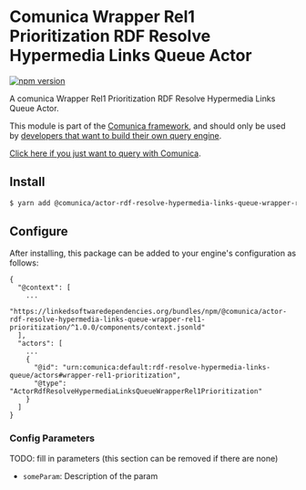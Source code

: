 # Comunica Wrapper Rel1 Prioritization RDF Resolve Hypermedia Links Queue Actor

[![npm version](https://badge.fury.io/js/%40comunica%2Factor-rdf-resolve-hypermedia-links-queue-wrapper-rel1-prioritization.svg)](https://www.npmjs.com/package/@comunica/actor-rdf-resolve-hypermedia-links-queue-wrapper-rel1-prioritization)

A comunica Wrapper Rel1 Prioritization RDF Resolve Hypermedia Links Queue Actor.

This module is part of the [Comunica framework](https://github.com/comunica/comunica),
and should only be used by [developers that want to build their own query engine](https://comunica.dev/docs/modify/).

[Click here if you just want to query with Comunica](https://comunica.dev/docs/query/).

## Install

```bash
$ yarn add @comunica/actor-rdf-resolve-hypermedia-links-queue-wrapper-rel1-prioritization
```

## Configure

After installing, this package can be added to your engine's configuration as follows:
```text
{
  "@context": [
    ...
    "https://linkedsoftwaredependencies.org/bundles/npm/@comunica/actor-rdf-resolve-hypermedia-links-queue-wrapper-rel1-prioritization/^1.0.0/components/context.jsonld"  
  ],
  "actors": [
    ...
    {
      "@id": "urn:comunica:default:rdf-resolve-hypermedia-links-queue/actors#wrapper-rel1-prioritization",
      "@type": "ActorRdfResolveHypermediaLinksQueueWrapperRel1Prioritization"
    }
  ]
}
```

### Config Parameters

TODO: fill in parameters (this section can be removed if there are none)

* `someParam`: Description of the param
